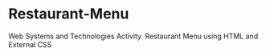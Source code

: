 # Restaurant-Menu
Web Systems and Technologies Activity. Restaurant Menu using HTML and External CSS
